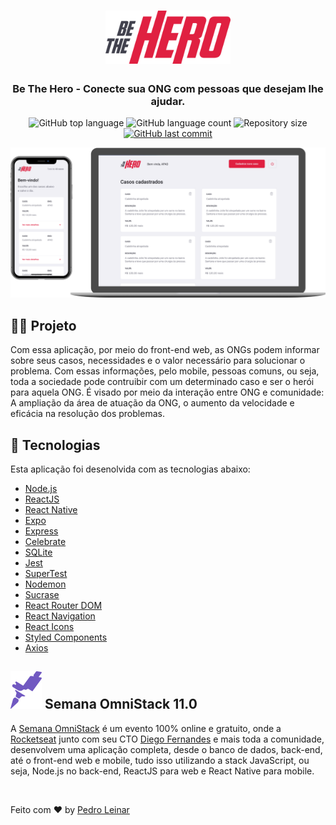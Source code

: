 <h1 align="center">
  <img src=".github/logo.svg" alt="Be The Hero" width="200px">
</h1>

<h3 align="center">
  Be The Hero - Conecte sua ONG com pessoas que desejam lhe ajudar.
</h3>

  <p align="center">
  <img alt="GitHub top language" src="https://img.shields.io/github/languages/top/pedroleinar/be-the-hero">

  <img alt="GitHub language count" src="https://img.shields.io/github/languages/count/pedroleinar/be-the-hero">

  <img alt="Repository size" src="https://img.shields.io/github/repo-size/pedroleinar/be-the-hero">

  <a href="https://github.com/pedroleinar/be-the-hero/commits/master">
    <img alt="GitHub last commit" src="https://img.shields.io/github/last-commit/pedroleinar/be-the-hero">
  </a>
  </p>

<img alt="Layout" src=".github/BeTheHero.png">


## 🦸‍♀️ Projeto

Com essa aplicação, por meio do front-end web, as ONGs podem informar sobre seus casos, necessidades e o valor necessário para solucionar o problema.
Com essas informações, pelo mobile, pessoas comuns, ou seja, toda a sociedade pode contruibir com um determinado caso e ser o herói para aquela ONG.
É visado por meio da interação entre ONG e comunidade: A ampliação da área de atuação da ONG, o aumento da velocidade e eficácia na resolução dos problemas.

## 🚀 Tecnologias

Esta aplicação foi desenolvida com as tecnologias abaixo:
- [Node.js](https://nodejs.org/en/)
- [ReactJS](https://reactjs.org/)
- [React Native](https://reactnative.dev/)
- [Expo](https://expo.io/)
- [Express](https://expressjs.com/pt-br/)
- [Celebrate](https://github.com/arb/celebrate)
- [SQLite](https://www.sqlite.org/)
- [Jest](https://jestjs.io/)
- [SuperTest](https://github.com/visionmedia/supertest)
- [Nodemon](https://nodemon.io/)
- [Sucrase](https://github.com/alangpierce/sucrase)
- [React Router DOM](https://reacttraining.com/react-router/)
- [React Navigation](https://reactnavigation.org/)
- [React Icons](https://react-icons.netlify.com/#/)
- [Styled Components](https://styled-components.com/)
- [Axios](https://github.com/axios/axios)

## ![Alt LogoRocketseat](.github/rocketseat.svg) Semana OmniStack 11.0

A [Semana OmniStack](https://rocketseat.com.br/week/inscricao/11.0) é um evento 100% online e gratuito, onde a [Rocketseat](https://github.com/rocketseat) junto com seu CTO [Diego Fernandes](https://github.com/diego3g) e mais toda a comunidade, desenvolvem uma aplicação completa, desde o banco de dados, back-end, até o front-end web e mobile, tudo isso utilizando a stack JavaScript, ou seja, Node.js no back-end, ReactJS para web e React Native para mobile.

<br>

Feito com ♥ by [Pedro Leinar](https://www.linkedin.com/in/pedroleinar/)
